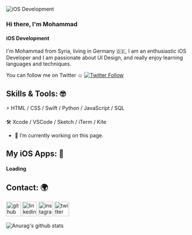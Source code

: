![iOS Development](https://github.com/mkhasson97/myAssests/blob/main/Cover.png)

### Hi there, I'm Mohammad 
#### iOS Development


I'm Mohammad from Syria, living in Germany 🇩🇪, I am an enthusiastic iOS Developer and I am passionate about UI Design, and really enjoy learning languages and techniques.

You can follow me on Twitter ☺️ <a href="https://twitter.com/mkhasson97"><img alt="Twitter Follow" src="https://img.shields.io/twitter/follow/mkhasson97?style=social"> </a>


## Skills & Tools: 🤓
⚡️ HTML / CSS / Swift / Python / JavaScript / SQL

🛠 Xcode / VSCode / Sketch / iTerm / Kite

- 🔭 I’m currently working on this page. 


## My iOS Apps: 📱
#### Loading


## Contact: 🌍
[<img src='https://github.com/mkhasson97/myAssests/blob/main/Github.png' alt='github' height='40'>](https://github.com/mkhasson97) [<img src='https://github.com/mkhasson97/myAssests/blob/main/Linkedin.png' alt='linkedin' height='40'>](https://www.linkedin.com/in/Mohammad-alhasson/)  [<img src='https://github.com/mkhasson97/myAssests/blob/main/Instagram.png' alt='instagram' height='40'>](https://www.instagram.com/mohammad_alhasson/)  [<img src='https://github.com/mkhasson97/myAssests/blob/main/Twitter.png' alt='twitter' height='40'>](https://twitter.com/mkhasson97)  


![Anurag's github stats](https://github-readme-stats.vercel.app/api?username=mkhasson97)
